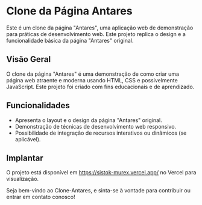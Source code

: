# Clone da Página Antares

Este é um clone da página "Antares", uma aplicação web de demonstração para práticas de desenvolvimento web. Este projeto replica o design e a funcionalidade básica da página "Antares" original.

## Visão Geral

O clone da página "Antares" é uma demonstração de como criar uma página web atraente e moderna usando HTML, CSS e possivelmente JavaScript. Este projeto foi criado com fins educacionais e de aprendizado.

## Funcionalidades

- Apresenta o layout e o design da página "Antares" original.
- Demonstração de técnicas de desenvolvimento web responsivo.
- Possibilidade de integração de recursos interativos ou dinâmicos (se aplicável).

## Implantar
O projeto está disponível em https://sistok-murex.vercel.app/   no Vercel para visualização.

Seja bem-vindo ao Clone-Antares, e sinta-se à vontade para contribuir ou entrar em contato conosco!

